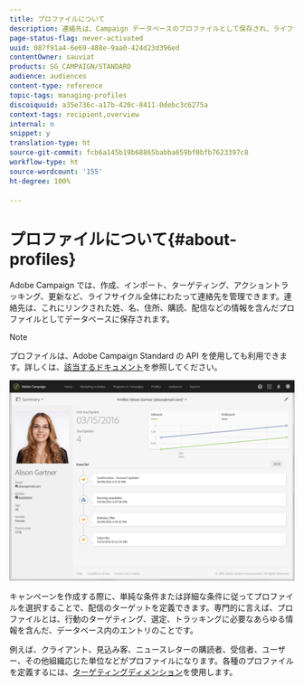 ```yaml
---
title: プロファイルについて
description: 連絡先は、Campaign データベースのプロファイルとして保存され、ライフサイクル全体を通じて更新されます。
page-status-flag: never-activated
uuid: 087f91a4-6e69-488e-9aa0-424d23d396ed
contentOwner: sauviat
products: SG_CAMPAIGN/STANDARD
audience: audiences
content-type: reference
topic-tags: managing-profiles
discoiquuid: a35e736c-a17b-420c-8411-0debc3c6275a
context-tags: recipient,overview
internal: n
snippet: y
translation-type: ht
source-git-commit: fcb6a145b19b68865babba659bf0bfb7623397c8
workflow-type: ht
source-wordcount: '155'
ht-degree: 100%

---
```



# プロファイルについて{#about-profiles}

Adobe Campaign では、作成、インポート、ターゲティング、アクショントラッキング、更新など、ライフサイクル全体にわたって連絡先を管理できます。連絡先は、これにリンクされた姓、名、住所、購読、配信などの情報を含んだプロファイルとしてデータベースに保存されます。

>[!NOTE]
>
>プロファイルは、Adobe Campaign Standard の API を使用しても利用できます。詳しくは、[該当するドキュメント](../../api/using/retrieving-profiles.md)を参照してください。

![](assets/marketing_history.png)

キャンペーンを作成する際に、単純な条件または詳細な条件に従ってプロファイルを選択することで、配信のターゲットを定義できます。専門的に言えば、プロファイルとは、行動のターゲティング、選定、トラッキングに必要なあらゆる情報を含んだ、データベース内のエントリのことです。

例えば、クライアント、見込み客、ニュースレターの購読者、受信者、ユーザー、その他組織応じた単位などがプロファイルになります。各種のプロファイルを定義するには、[ターゲティングディメンション](../../automating/using/query.md#targeting-dimensions-and-resources)を使用します。
